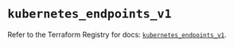 # `kubernetes_endpoints_v1`

Refer to the Terraform Registry for docs: [`kubernetes_endpoints_v1`](https://registry.terraform.io/providers/hashicorp/kubernetes/2.29.0/docs/resources/endpoints_v1).
